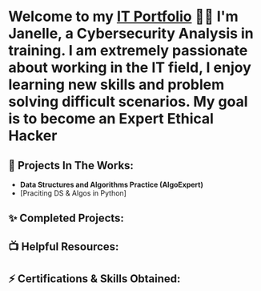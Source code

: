 <h1><br/>Welcome to my <a href="https://github.com/JanelleLemus">IT Portfolio</a> 👨‍💻 I'm Janelle, a Cybersecurity Analysis in training. I am extremely passionate about working in the IT field, I enjoy learning new skills and problem solving difficult scenarios. My goal is to become an Expert Ethical Hacker</h1>

<h2>💬 Projects In The Works:</h2> 
  
  - <b>Data Structures and Algorithms Practice (AlgoExpert)</b>
  - [Praciting DS & Algos in Python]
  
<h2>✨ Completed Projects:</h2>

<h2>📺 Helpful Resources:</h2>

<h2>⚡ Certifications & Skills Obtained:



